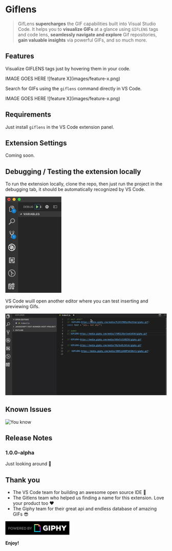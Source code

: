 # Giflens

> GifLens **supercharges** the GIF capabilities built into Visual Studio Code. It helps you to **visualize GIFs** at a glance using `GIFLENS` tags and code lens, **seamlessly navigate and explore** Gif repositories, **gain valuable insights** via powerful GIFs, and so much more.

## Features

Visualize GIFLENS tags just by hovering them in your code.

IMAGE GOES HERE
\!\[feature X\]\(images/feature-x.png\)

Search for GIFs using the `giflens` command directly in VS Code.

IMAGE GOES HERE
\!\[feature X\]\(images/feature-x.png\)

## Requirements

Just install `giflens` in the VS Code extension panel.

## Extension Settings

Coming soon.

## Debugging / Testing the extension locally

To run the extension locally, clone the repo, then just run the project in the debugging tab, it should be automatically recognized by VS Code.

<img src="./docs/assets/debug.png" alt="debugging the extension" height="300"/>

VS Code wuill open another editor where you can test inserting and previewing Gifs.

<img src="./docs/assets/preview-demo.gif" alt="debugging the extension" width="800"/>

## Known Issues

![You know](https://media.giphy.com/media/JICGwZlbzui4w/giphy.gif)

## Release Notes

### 1.0.0-alpha

Just looking around 👀

## Thank you

- The VS Code team for building an awesome open source IDE 🙏
- The Gitlens team who helped us finding a name for this extension. Love your product too ❤️
- The Giphy team for their great api and endless database of amazing GIFs 😎

<img src="./docs/assets/PoweredBy_200_Horizontal_Light-Backgrounds_With_Logo.gif" alt="debugging the extension" width="200"/>

**Enjoy!**
